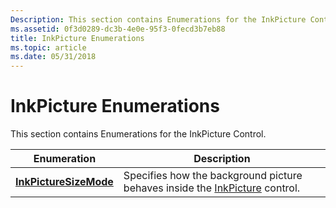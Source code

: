```yaml
---
Description: This section contains Enumerations for the InkPicture Control.
ms.assetid: 0f3d0289-dc3b-4e0e-95f3-0fecd3b7eb88
title: InkPicture Enumerations
ms.topic: article
ms.date: 05/31/2018
---
```


# InkPicture Enumerations

This section contains Enumerations for the InkPicture Control.



| Enumeration                                      | Description                                                                                                                |
|--------------------------------------------------|----------------------------------------------------------------------------------------------------------------------------|
| [**InkPictureSizeMode**](/windows/desktop/api/msinkaut/ne-msinkaut-inkpicturesizemode) | Specifies how the background picture behaves inside the [InkPicture](inkpicture-control-reference.md) control.<br/> |



 

 

 





